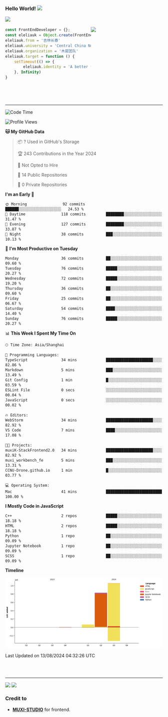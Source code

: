 ### Hello World!  <img src="https://github.com/sciencepal/sciencepal/blob/master/assets/Hi.gif" width="29px">
  ![](https://komarev.com/ghpvc/?username=eleliauk&label=Profile%20Visits&color=blue&style=for-the-badge)
</em></p>
<img align='right' src="https://media.giphy.com/media/M9gbBd9nbDrOTu1Mqx/giphy.gif" width="230">
```js
const FrontEndDeveloper = {};
const eleliauk = Object.create(FrontEndDeveloper)
eleliauk.from = '吉林长春'
eleliauk.university = 'Central China Normal University'
eleliauk.organization = '木犀团队'
eleliauk.target = function () {
    setTimeout(() => {
        eleliauk.identity = 'A better front-end engineer'
    }, Infinity)
}
```
<br/>
<br/>
<br/>

---



<!--START_SECTION:waka-->
![Code Time](http://img.shields.io/badge/Code%20Time-43%20mins-blue)

![Profile Views](http://img.shields.io/badge/Profile%20Views-217-blue)

**🐱 My GitHub Data** 

> 📦 ? Used in GitHub's Storage 
 > 
> 🏆 243 Contributions in the Year 2024
 > 
> 🚫 Not Opted to Hire
 > 
> 📜 14 Public Repositories 
 > 
> 🔑 0 Private Repositories 
 > 
**I'm an Early 🐤** 

```text
🌞 Morning                92 commits          ██████░░░░░░░░░░░░░░░░░░░   24.53 % 
🌆 Daytime                118 commits         ████████░░░░░░░░░░░░░░░░░   31.47 % 
🌃 Evening                127 commits         ████████░░░░░░░░░░░░░░░░░   33.87 % 
🌙 Night                  38 commits          ███░░░░░░░░░░░░░░░░░░░░░░   10.13 % 
```
📅 **I'm Most Productive on Tuesday** 

```text
Monday                   36 commits          ██░░░░░░░░░░░░░░░░░░░░░░░   09.60 % 
Tuesday                  76 commits          █████░░░░░░░░░░░░░░░░░░░░   20.27 % 
Wednesday                72 commits          █████░░░░░░░░░░░░░░░░░░░░   19.20 % 
Thursday                 36 commits          ██░░░░░░░░░░░░░░░░░░░░░░░   09.60 % 
Friday                   25 commits          ██░░░░░░░░░░░░░░░░░░░░░░░   06.67 % 
Saturday                 54 commits          ████░░░░░░░░░░░░░░░░░░░░░   14.40 % 
Sunday                   76 commits          █████░░░░░░░░░░░░░░░░░░░░   20.27 % 
```


📊 **This Week I Spent My Time On** 

```text
🕑︎ Time Zone: Asia/Shanghai

💬 Programming Languages: 
TypeScript               34 mins             █████████████████████░░░░   82.86 % 
Markdown                 5 mins              ███░░░░░░░░░░░░░░░░░░░░░░   13.49 % 
Git Config               1 min               █░░░░░░░░░░░░░░░░░░░░░░░░   03.59 % 
ESLint File              0 secs              ░░░░░░░░░░░░░░░░░░░░░░░░░   00.04 % 
JavaScript               0 secs              ░░░░░░░░░░░░░░░░░░░░░░░░░   00.02 % 

🔥 Editors: 
WebStorm                 34 mins             █████████████████████░░░░   82.92 % 
VS Code                  7 mins              ████░░░░░░░░░░░░░░░░░░░░░   17.08 % 

🐱‍💻 Projects: 
muxiK-StackFrontend2.0   34 mins             █████████████████████░░░░   82.92 % 
muxi_workbench_fe        5 mins              ███░░░░░░░░░░░░░░░░░░░░░░   13.31 % 
CCNU-Drone.github.io     1 min               █░░░░░░░░░░░░░░░░░░░░░░░░   03.77 % 

💻 Operating System: 
Mac                      41 mins             █████████████████████████   100.00 % 
```

**I Mostly Code in JavaScript** 

```text
C++                      2 repos             █████░░░░░░░░░░░░░░░░░░░░   18.18 % 
HTML                     2 repos             █████░░░░░░░░░░░░░░░░░░░░   18.18 % 
Python                   1 repo              ██░░░░░░░░░░░░░░░░░░░░░░░   09.09 % 
Jupyter Notebook         1 repo              ██░░░░░░░░░░░░░░░░░░░░░░░   09.09 % 
SCSS                     1 repo              ██░░░░░░░░░░░░░░░░░░░░░░░   09.09 % 
```



**Timeline**

![Lines of Code chart](https://raw.githubusercontent.com/eleliauk/eleliauk/main/assets/bar_graph.png)


 Last Updated on 13/08/2024 04:32:26 UTC
<!--END_SECTION:waka-->
<br/>

<br/>

---
<div>
  <img width="40%" src="https://github-readme-stats.vercel.app/api/top-langs/?username=eleliauk&layout=compact">
  <img width="49%" src="https://github-readme-stats.vercel.app/api?username=eleliauk&show_icons=true&include_all_commits=true&count_private=true"/>
</div>

<!-- Credit -->
### Credit to 
- [**MUXI-STUDIO**](https://muxi-tech.xyz/) for frontend. 

<!---
eleliauk/eleliauk is a ✨ special ✨ repository because its `README.md` (this file) appears on your GitHub profile.
You can click the Preview link to take a look at your changes.
--->
